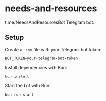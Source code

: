 # needs-and-resources
t.me/NeedsAndResourcesBot Telegram bot.

## Setup

Create a `.env` file with your Telegram bot token:

```
BOT_TOKEN=your-telegram-bot-token
```

Install dependencies with Bun:

```
bun install
```

Start the bot with Bun:

```
bun run start
```
